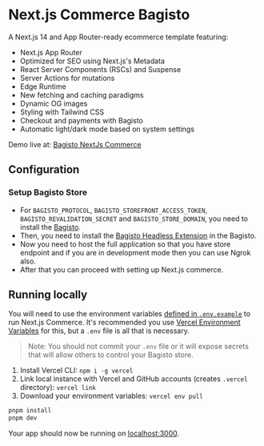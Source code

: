 # Next.js Commerce Bagisto

A Next.js 14 and App Router-ready ecommerce template featuring:

- Next.js App Router
- Optimized for SEO using Next.js's Metadata
- React Server Components (RSCs) and Suspense
- Server Actions for mutations
- Edge Runtime
- New fetching and caching paradigms
- Dynamic OG images
- Styling with Tailwind CSS
- Checkout and payments with Bagisto
- Automatic light/dark mode based on system settings

Demo live at: [Bagisto NextJs Commerce](https://v2-bagisto-demo.vercel.app)


## Configuration

### Setup Bagisto Store

- For `BAGISTO_PROTOCOL`, `BAGISTO_STOREFRONT_ACCESS_TOKEN`, `BAGISTO_REVALIDATION_SECRET` and `BAGISTO_STORE_DOMAIN`, you need to install the [Bagisto](https://github.com/bagisto/bagisto).
- Then, you need to install the [Bagisto Headless Extension](https://github.com/bagisto/headless-ecommerce) in the Bagisto.
- Now you need to host the full application so that you have store endpoint and if you are in development mode then you can use Ngrok also.
- After that you can proceed with setting up Next.js commerce.

## Running locally

You will need to use the environment variables [defined in `.env.example`](.env.example) to run Next.js Commerce. It's recommended you use [Vercel Environment Variables](https://vercel.com/docs/concepts/projects/environment-variables) for this, but a `.env` file is all that is necessary.

> Note: You should not commit your `.env` file or it will expose secrets that will allow others to control your Bagisto store.

1. Install Vercel CLI: `npm i -g vercel`
2. Link local instance with Vercel and GitHub accounts (creates `.vercel` directory): `vercel link`
3. Download your environment variables: `vercel env pull`

```bash
pnpm install
pnpm dev
```

Your app should now be running on [localhost:3000](http://localhost:3000/).
